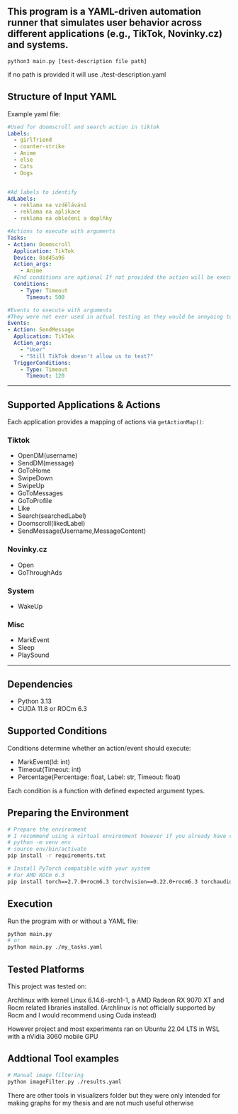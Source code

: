 This program is a YAML-driven automation runner that simulates user behavior across different applications (e.g., TikTok, Novinky.cz) and systems.
---
```
python3 main.py [test-description file path]
```
if no path is provided it will use ./test-description.yaml
## Structure of Input YAML

Example yaml file:


```yaml
#Used for doomscroll and search action in tiktok
Labels:
  - girlfriend
  - counter-strike
  - Anime
  - else
  - Cats
  - Dogs


#Ad labels to identify
AdLabels:
  - reklama na vzdělávání
  - reklama na aplikace
  - reklama na oblečení a doplňky

#Actions to execute with arguments
Tasks:
- Action: Doomscroll
  Application: TikTok
  Device: 8ad45a96
  Action_args:
    - Anime
  #End conditions are optional If not provided the action will be executed once
  Conditions:
    - Type: Timeout
      Timeout: 500

#Events to execute with arguments
#They were not ever used in actual testing as they would be annyoing to set up and provide barely any benefit
Events:
- Action: SendMessage
  Application: TikTok
  Action_args:
    - "User"
    - "Still TikTok doesn't allow us to text?"
  TriggerConditions:
    - Type: Timeout
      Timeout: 120
```

---

## Supported Applications & Actions

Each application provides a mapping of actions via `getActionMap()`:

### Tiktok
  - OpenDM(username)
  - SendDM(message)
  - GoToHome
  - SwipeDown
  - SwipeUp
  - GoToMessages
  - GoToProfile
  - Like
  - Search(searchedLabel)
  - Doomscroll(likedLabel)
  - SendMessage(Username,MessageContent)

### Novinky.cz
  - Open
  - GoThroughAds

### System
  - WakeUp

### Misc
  - MarkEvent
  - Sleep
  - PlaySound

---

## Dependencies
- Python 3.13
- CUDA 11.8 or ROCm 6.3

## Supported Conditions

Conditions determine whether an action/event should execute:
  - MarkEvent(Id: int)
  - Timeout(Timeout: int)
  - Percentage(Percentage: float, Label: str, Timeout: float)


Each condition is a function with defined expected argument types.


## Preparing the Environment

```bash
# Prepare the environment
# I recommend using a virtual environment however if you already have compatible pytorch it could save disk space
# python -m venv env
# source env/bin/activate
pip install -r requirements.txt

# Install PyTorch compatible with your system
# For AMD ROCm 6.3
pip install torch==2.7.0+rocm6.3 torchvision==0.22.0+rocm6.3 torchaudio==2.7.0+rocm6.3 --extra-index-url https://download.pytorch.org/whl/rocm6.3

```
## Execution

Run the program with or without a YAML file:
```bash
python main.py
# or
python main.py ./my_tasks.yaml
```

## Tested Platforms
This project was tested on:

Archlinux with kernel Linux 6.14.6-arch1-1, a AMD Radeon RX 9070 XT and Rocm related libraries installed. (Archlinux is not officially supported by Rocm and I would recommend using Cuda instead)

However project and most experiments ran on Ubuntu 22.04 LTS in WSL with a nVidia 3060 mobile GPU


## Addtional Tool examples
```bash
# Manual image filtering
python imageFilter.py ./results.yaml
```
There are other tools in visualizers folder but they were only intended for making graphs for my thesis and are not much useful otherwise
